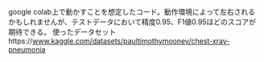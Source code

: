 google colab上で動かすことを想定したコード。動作環境によって左右されるかもしれませんが、テストデータにおいて精度0.95、F1値0.95ほどのスコアが期待できる。
使ったデータセットhttps://www.kaggle.com/datasets/paultimothymooney/chest-xray-pneumonia
